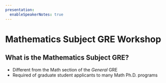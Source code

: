 ```yaml
---
presentation:
  enableSpeakerNotes: true
---
```


<!-- slide -->

# Mathematics Subject GRE Workshop


<!-- slide -->

## What is the Mathematics Subject GRE?
- Different from the Math section of the *General* GRE
- Required of graduate student applicants to many Math Ph.D. programs

